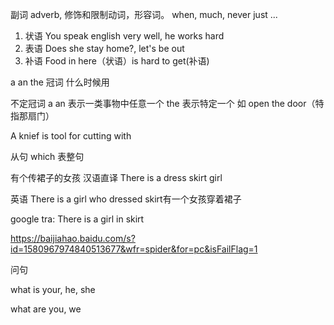 副词 adverb, 修饰和限制动词，形容词。 when, much, never just ... 

1. 状语  You speak english very well, he works hard 
2. 表语   Does she stay home?, let's be out
3. 补语   Food in here（状语）is hard to get(补语)

a an the 冠词 什么时候用 

不定冠词 a an 表示一类事物中任意一个 the 表示特定一个 如 open the door（特指那扇门）

A knief is tool for cutting with


从句 which 表整句

有个传裙子的女孩 
汉语直译 There is a dress skirt girl

英语 There is a girl who dressed skirt有一个女孩穿着裙子


google tra: There is a girl in skirt



https://baijiahao.baidu.com/s?id=1580967974840513677&wfr=spider&for=pc&isFailFlag=1


问句

what is your, he, she 

what are you, we